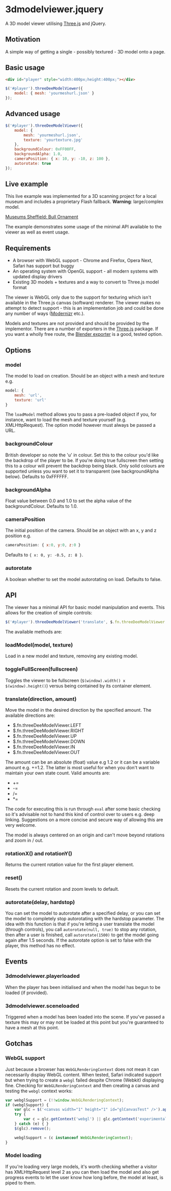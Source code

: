 # 3dmodelviewer.jquery

A 3D model viewer utilising [Three.js](http://github.com/mrdoob/three.js/) and jQuery.

## Motivation

A simple way of getting a single - possibly textured - 3D model onto a page.

## Basic usage

```html
<div id="player" style="width:400px;height:400px;"></div>
```

```javascript
$('#player').threeDeeModelViewer({
	model: { mesh: 'yourmeshurl.json' }
});
```

## Advanced usage

```javascript
$('#player').threeDeeModelViewer({
	model: {
		mesh: 'yourmeshurl.json',
		texture: 'yourtexture.jpg'
	},
	backgroundColour: 0xFF00FF,
	backgroundAlpha: 1.0,
	cameraPosition: { x: 10, y: -10, z: 100 },
	autorotate: true
});
```

## Live example

This live example was implemented for a 3D scanning project for a local museum and includes a proprietary Flash fallback. __Warning__: large/complex model.

[Museums Sheffield: Bull Ornament](http://www.museums-sheffield.org.uk/collections/objects-in-3d/ornaments/bull-ornament)

The example demonstrates some usage of the minimal API available to the viewer as well as event usage.

## Requirements

* A browser with WebGL support - Chrome and Firefox, Opera Next, Safari has support but buggy
* An operating system with OpenGL support - all modern systems with updated display drivers
* Existing 3D models + textures and a way to convert to Three.js model format

The viewer is WebGL only due to the support for texturing which isn't available in the Three.js canvas (software) renderer. The viewer makes no attempt to detect support - this is an implementation job and could be done any number of ways ([Modernizr](http://www.modernizr.com/) etc.).

Models and textures are not provided and should be provided by the implementor. There are a number of exporters in the [Three.js](https://github.com/mrdoob/three.js/tree/master/utils/exporters) package. If you want a wholly free route, the [Blender exporter](https://github.com/mrdoob/three.js/tree/master/utils/exporters/blender) is a good, tested option.

## Options

### model

The model to load on creation. Should be an object with a mesh and texture e.g.

```javascript
model: {
	mesh: 'url',
	texture: 'url'
}
```

The ```loadModel``` method allows you to pass a pre-loaded object if you, for instance, want to load the mesh and texture yourself (e.g. XMLHttpRequest). The option model however must always be passed a URL.

### backgroundColour

British developer so note the 'u' in colour. Set this to the colour you'd like the backdrop of the player to be. If you're doing true fullscreen then setting this to a colour will prevent the backdrop being black. Only solid colours are supported unless you want to set it to transparent (see backgroundAlpha below). Defaults to 0xFFFFFF.

### backgroundAlpha

Float value between 0.0 and 1.0 to set the alpha value of the backgroundColour. Defaults to 1.0.

### cameraPosition

The initial position of the camera. Should be an object with an x, y and z position e.g.

```javascript
cameraPosition: { x:0, y:0, z:0 }
```

Defaults to ```{ x: 0, y: -0.5, z: 8 }```.

### autorotate

A boolean whether to set the model autorotating on load. Defaults to false.

## API

The viewer has a minimal API for basic model manipulation and events. This allows for the creation of simple controls:

```javascript
$('#player').threeDeeModelViewer('translate', $.fn.threeDeeModelViewer.UP, '+=0.07');
```

The available methods are:

### loadModel(model, texture)

Load in a new model and texture, removing any existing model.

### toggleFullScreen(fullscreen)

Toggles the viewer to be fullscreen (```$(window).width() x $(window).height()```) versus being contained by its container element.

### translate(direction, amount)

Move the model in the desired direction by the specified amount. The available directions are:

* $.fn.threeDeeModelViewer.LEFT
* $.fn.threeDeeModelViewer.RIGHT
* $.fn.threeDeeModelViewer.UP
* $.fn.threeDeeModelViewer.DOWN
* $.fn.threeDeeModelViewer.IN
* $.fn.threeDeeModelViewer.OUT

The amount can be an absolute (float) value e.g 1.2 or it can be a variable amount e.g. +=1.2. The latter is most useful for when you don't want to maintain your own state count. Valid amounts are:

* +=
* -=
* /=
* *=

The code for executing this is run through ```eval``` after some basic checking so it's advisable not to hand this kind of control over to users e.g. deep linking. Suggestions on a more concise and secure way of allowing this are very welcome.

The model is always centered on an origin and can't move beyond rotations and zoom in / out.

### rotationX() and rotationY()

Returns the current rotation value for the first player element.

### reset()

Resets the current rotation and zoom levels to default.

### autorotate(delay, hardstop)

You can set the model to autorotate after a specified delay, or you can set the model to completely stop autorotating with the hardstop parameter. The idea with this function is that if you're letting a user translate the model (through controls), you call ```autorotate(null, true)``` to stop any rotation, then after a user is finished, call ```autorotate(1500)``` to get the model going again after 1.5 seconds. If the autorotate option is set to false with the player, this method has no effect.

## Events

### 3dmodelviewer.playerloaded

When the player has been initialised and when the model has begun to be loaded (if provided).

### 3dmodelviewer.sceneloaded

Triggered when a model has been loaded into the scene. If you've passed a texture this may or may not be loaded at this point but you're guaranteed to have a mesh at this point.

## Gotchas

### WebGL support

Just because a browser has ```WebGLRenderingContext``` does not mean it can necessarily display WebGL content. When tested, Safari indicated support but when trying to create a ```webgl``` failed despite Chrome (Webkit) displaying fine. Checking for ```WebGLRenderingContext``` and then creating a canvas and testing the ```webgl``` context works:

```javascript
var webglSupport = (!!window.WebGLRenderingContext);
if (webglSupport) {
    var glc = $('<canvas width="1" height="1" id="glCanvasTest" />').appendTo('body')[0];
    try {
        var c = glc.getContext('webgl') || glc.getContext('experimental-webgl');
    } catch (e) { }
    $(glc).remove();

    webglSupport = (c instanceof WebGLRenderingContext);
}
```

### Model loading

If you're loading very large models, it's worth checking whether a visitor has XMLHttpRequest level 2 as you can then load the model and also get progress events to let the user know how long before, the model at least, is piped to them.
